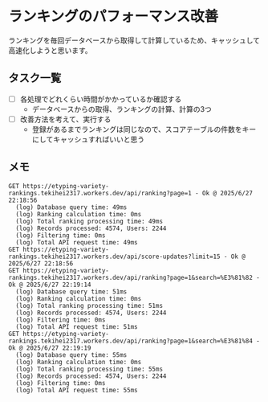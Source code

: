 # ランキングのパフォーマンス改善

ランキングを毎回データベースから取得して計算しているため、キャッシュして高速化しようと思います。

## タスク一覧

- [ ] 各処理でどれくらい時間がかかっているか確認する
  - データベースからの取得、ランキングの計算、計算の3つ
- [ ] 改善方法を考えて、実行する
  - 登録があるまでランキングは同じなので、スコアテーブルの件数をキーにしてキャッシュすればいいと思う

## メモ

```text
GET https://etyping-variety-rankings.tekihei2317.workers.dev/api/ranking?page=1 - Ok @ 2025/6/27 22:18:56
  (log) Database query time: 49ms
  (log) Ranking calculation time: 0ms
  (log) Total ranking processing time: 49ms
  (log) Records processed: 4574, Users: 2244
  (log) Filtering time: 0ms
  (log) Total API request time: 49ms
GET https://etyping-variety-rankings.tekihei2317.workers.dev/api/score-updates?limit=15 - Ok @ 2025/6/27 22:18:56
GET https://etyping-variety-rankings.tekihei2317.workers.dev/api/ranking?page=1&search=%E3%81%82 - Ok @ 2025/6/27 22:19:14
  (log) Database query time: 51ms
  (log) Ranking calculation time: 0ms
  (log) Total ranking processing time: 51ms
  (log) Records processed: 4574, Users: 2244
  (log) Filtering time: 0ms
  (log) Total API request time: 51ms
GET https://etyping-variety-rankings.tekihei2317.workers.dev/api/ranking?page=1&search=%E3%81%84 - Ok @ 2025/6/27 22:19:19
  (log) Database query time: 55ms
  (log) Ranking calculation time: 0ms
  (log) Total ranking processing time: 55ms
  (log) Records processed: 4574, Users: 2244
  (log) Filtering time: 0ms
  (log) Total API request time: 55ms
```

